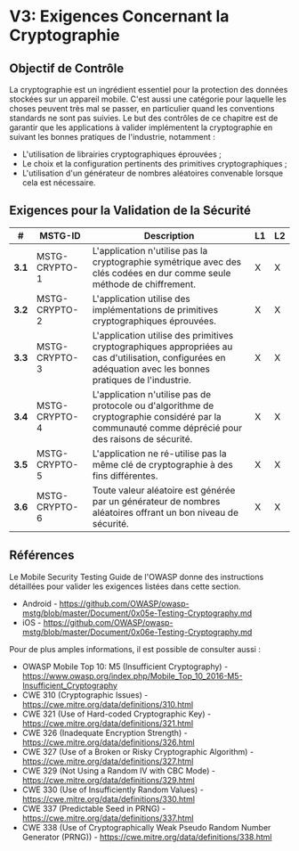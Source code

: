 # V3: Exigences Concernant la Cryptographie

## Objectif de Contrôle

La cryptographie est un ingrédient essentiel pour la protection des données stockées sur un appareil mobile. C'est aussi une catégorie pour laquelle les choses peuvent très mal se passer, en particulier quand les conventions standards ne sont pas suivies. Le but des contrôles de ce chapitre est de garantir que les applications à valider implémentent la cryptographie en suivant les bonnes pratiques de l'industrie, notamment :

- L'utilisation de librairies cryptographiques éprouvées ;
- Le choix et la configuration pertinents des primitives cryptographiques ;
- L'utilisation d'un générateur de nombres aléatoires convenable lorsque cela est nécessaire.

## Exigences pour la Validation de la Sécurité

| # | MSTG-ID | Description | L1 | L2 |
| -- | -------- | ---------------------- | - | - |
| **3.1** | MSTG-CRYPTO-1 | L'application n'utilise pas la cryptographie symétrique avec des clés codées en dur comme seule méthode de chiffrement.| X | X |
| **3.2** | MSTG-CRYPTO-2 | L'application utilise des implémentations de primitives cryptographiques éprouvées. | X | X |
| **3.3** | MSTG-CRYPTO-3 | L'application utilise des primitives cryptographiques appropriées au cas d'utilisation, configurées en adéquation avec les bonnes pratiques de l'industrie. | X | X|
| **3.4** | MSTG-CRYPTO-4 | L'application n'utilise pas de protocole ou d'algorithme de cryptographie considéré par la communauté comme déprécié pour des raisons de sécurité. | X | X|
| **3.5** | MSTG-CRYPTO-5 | L'application ne ré-utilise pas la même clé de cryptographie à des fins différentes. | X | X |
| **3.6** | MSTG-CRYPTO-6 | Toute valeur aléatoire est générée par un générateur de nombres aléatoires offrant un bon niveau de sécurité. | X | X |

## Références

Le Mobile Security Testing Guide de l'OWASP donne des instructions détaillées pour valider les exigences listées dans cette section.

- Android - <https://github.com/OWASP/owasp-mstg/blob/master/Document/0x05e-Testing-Cryptography.md>
- iOS - <https://github.com/OWASP/owasp-mstg/blob/master/Document/0x06e-Testing-Cryptography.md>

Pour de plus amples informations, il est possible de consulter aussi :

- OWASP Mobile Top 10: M5 (Insufficient Cryptography) - <https://www.owasp.org/index.php/Mobile_Top_10_2016-M5-Insufficient_Cryptography>
- CWE 310 (Cryptographic Issues) - <https://cwe.mitre.org/data/definitions/310.html>
- CWE 321 (Use of Hard-coded Cryptographic Key) - <https://cwe.mitre.org/data/definitions/321.html>
- CWE 326 (Inadequate Encryption Strength) - <https://cwe.mitre.org/data/definitions/326.html>
- CWE 327 (Use of a Broken or Risky Cryptographic Algorithm) - <https://cwe.mitre.org/data/definitions/327.html>
- CWE 329 (Not Using a Random IV with CBC Mode) - <https://cwe.mitre.org/data/definitions/329.html>
- CWE 330 (Use of Insufficiently Random Values) - <https://cwe.mitre.org/data/definitions/330.html>
- CWE 337 (Predictable Seed in PRNG) - <https://cwe.mitre.org/data/definitions/337.html>
- CWE 338 (Use of Cryptographically Weak Pseudo Random Number Generator (PRNG)) - <https://cwe.mitre.org/data/definitions/338.html>
